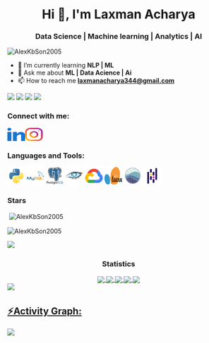 <h1 align="center">Hi 👋, I'm Laxman Acharya</h1>
<h3 align="center">Data Science | Machine learning | Analytics | AI</h3>
<p align="left"> <img src="https://komarev.com/ghpvc/?username=AlexKbSon2005&label=Profile%20views&color=0e75b6&style=flat" alt="AlexKbSon2005" /> </p>

- 🌱 I’m currently learning **NLP | ML**
- 💬 Ask me about **ML | Data Acience | Ai**
- 📫 How to reach me **laxmanacharya344@gmail.com**

<div> <a href="https://www.linkedin.com/in/acharyalaxman" target="_blank"><img src="https://img.shields.io/badge/LinkedIn-0077B5?style=for-the-badge&logo=linkedin&logoColor=white" target="_blank"></a>
<a href="https://github.com/AlexKbSon2005" target="_blank"><img src="https://img.shields.io/badge/GitHub-100000?style=for-the-badge&logo=github&logoColor=white" target="_blank"></a>
<a href="https://instagram.com/laxman.ig" target="_blank"><img src="https://img.shields.io/badge/Instagram-E4405F?style=for-the-badge&logo=instagram&logoColor=white" target="_blank"></a>
<a href = "mailto:laxmanacharya344@gmail.com"><img src="https://img.shields.io/badge/-Gmail-%23333?style=for-the-badge&logo=gmail&logoColor=white" target="_blank"></a>
</div><h3 align="left">Connect with me:</h3>
<p align="left">
<a href="https://linkedin.com/in/acharyalaxman" target="blank"><img align="center" src="https://raw.githubusercontent.com/teamedwardforever/Readme-Generator/71f25dd8b98329b168142a6b782a107b75eab178/svg/Social/linked-in-alt.svg" alt="acharyalaxman" height="30" width="40" /></a><a href="https://instagram.com/laxman.ig" target="blank"><img align="center" src="https://raw.githubusercontent.com/teamedwardforever/Readme-Generator/71f25dd8b98329b168142a6b782a107b75eab178/svg/Social/instagram.svg" alt="laxman.ig" height="30" width="40" /></a></p>

<h3 align="left">Languages and Tools:</h3>
<p align="left">
<img src="https://raw.githubusercontent.com/teamedwardforever/Readme-Generator/71f25dd8b98329b168142a6b782a107b75eab178/svg/Skills/Languages/python-original.svg" alt="Python" width="40" height="40"/>
<img src="https://raw.githubusercontent.com/teamedwardforever/Readme-Generator/71f25dd8b98329b168142a6b782a107b75eab178/svg/Skills/Database/mysql-original-wordmark.svg" alt="Mysql" width="40" height="40"/>
<img src="https://raw.githubusercontent.com/teamedwardforever/Readme-Generator/71f25dd8b98329b168142a6b782a107b75eab178/svg/Skills/Database/postgresql-original-wordmark.svg" alt="Postgresql" width="40" height="40"/>
<img src="https://raw.githubusercontent.com/teamedwardforever/Readme-Generator/71f25dd8b98329b168142a6b782a107b75eab178/svg/Skills/Database/apache_cassandra-icon.svg" alt="Cassandra" width="40" height="40"/>
<img src="https://raw.githubusercontent.com/teamedwardforever/Readme-Generator/71f25dd8b98329b168142a6b782a107b75eab178/svg/Skills/Devops/google_cloud-icon.svg" alt="Google Cloud" width="40" height="40"/>
<img src="https://raw.githubusercontent.com/teamedwardforever/Readme-Generator/71f25dd8b98329b168142a6b782a107b75eab178/svg/Skills/ML/Scikit_learn_logo_small.svg" alt="Scikit" width="40" height="40"/>
<img src="https://raw.githubusercontent.com/teamedwardforever/Readme-Generator/71f25dd8b98329b168142a6b782a107b75eab178/svg/Skills/ML/logo-mark-lightbg.svg" alt="SeaBorn" width="40" height="40"/>
<img src="https://raw.githubusercontent.com/teamedwardforever/Readme-Generator/71f25dd8b98329b168142a6b782a107b75eab178/svg/Skills/ML/pandas-original.svg" alt="Pandas" width="40" height="40"/>
</p>

<h3 align="left">Stars</h3>
<p>&nbsp;<img align="center" height="180em" src="https://github-readme-stats.vercel.app/api?username=AlexKbSon2005&show_icons=true&locale=en&theme=transparent" alt="AlexKbSon2005" /></p>

<p><img align="center" height="180em" src="https://github-readme-streak-stats.herokuapp.com/?user=AlexKbSon2005&theme=transparent" alt="AlexKbSon2005" /></p>

<img src="https://user-images.githubusercontent.com/73097560/115834477-dbab4500-a447-11eb-908a-139a6edaec5c.gif"><h3 align="center">Statistics</h3>
<div align="center">
<a href="https://github.com/AlexKbSon2005">
<img align="center" src="http://github-profile-summary-cards.vercel.app/api/cards/stats?username=AlexKbSon2005&theme=transparent" height="180em" />
<img align="center" src="http://github-profile-summary-cards.vercel.app/api/cards/most-commit-language?username=AlexKbSon2005&theme=transparent" height="180em" />
<img align="center" src="http://github-profile-summary-cards.vercel.app/api/cards/repos-per-language?username=AlexKbSon2005&theme=transparent" height="180em" />
<img align="center" src="http://github-profile-summary-cards.vercel.app/api/cards/productive-time?username=AlexKbSon2005&theme=transparent" height="180em" />
<img align="center" src="http://github-profile-summary-cards.vercel.app/api/cards/profile-details?username=AlexKbSon2005&theme=transparent" height="180em" />
</div>
<img src="https://user-images.githubusercontent.com/73097560/115834477-dbab4500-a447-11eb-908a-139a6edaec5c.gif"><h2 align="left">⚡Activity Graph:</h2>
<img align="center" src="https://github-readme-activity-graph.vercel.app/graph?username=AlexKbSon2005&theme=tokyo-night"/>
